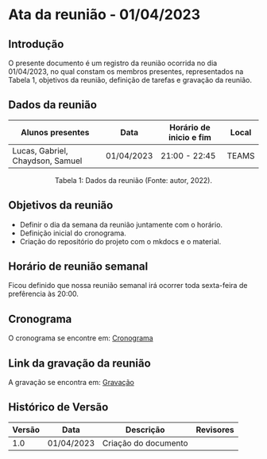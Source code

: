 # Ata da reunião - 01/04/2023

## Introdução

O presente documento é um registro da reunião ocorrida no dia 01/04/2023, no qual constam os membros presentes, representados na Tabela 1, objetivos da reunião, definição de tarefas e gravação da reunião.

## Dados da reunião

| Alunos presentes                 | Data       | Horário de inicio e fim | Local |
| -------------------------------- | ---------- | ----------------------- | ----- |
| Lucas, Gabriel, Chaydson, Samuel | 01/04/2023 | 21:00 - 22:45           | TEAMS |

<div style="text-align: center">
<p> Tabela 1: Dados da reunião (Fonte: autor, 2022). </p>
</div>

## Objetivos da reunião

- Definir o dia da semana da reunião juntamente com o horário.
- Definição inicial do cronograma.
- Criação do repositório do projeto com o mkdocs e o material.

## Horário de reunião semanal

Ficou definido que nossa reunião semanal irá ocorrer toda sexta-feira de prefêrencia às 20:00.

## Cronograma

O cronograma se encontre em: [Cronograma](../planejamento/cronograma.md)

## Link da gravação da reunião

A gravação se encontra em: [Gravação](https://unbbr.sharepoint.com/sites/Grupo02IHCRS/_layouts/15/stream.aspx?id=%2Fsites%2FGrupo02IHCRS%2FDocumentos%20Compartilhados%2FIHC%2FRecordings%2FMeeting%20in%20%5FIHC%5F%2D20230401%5F211727%2DMeeting%20Recording%2Emp4)

## Histórico de Versão
| Versão  | Data       | Descrição            | Revisores |
|---------|------------|----------------------|-----------|
| 1.0     | 01/04/2023 | Criação do documento |           |
